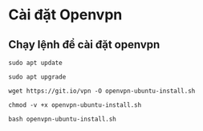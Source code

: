 # Cài đặt Openvpn

## Chạy lệnh để cài đặt openvpn

```
sudo apt update

sudo apt upgrade

wget https://git.io/vpn -O openvpn-ubuntu-install.sh

chmod -v +x openvpn-ubuntu-install.sh

bash openvpn-ubuntu-install.sh
```